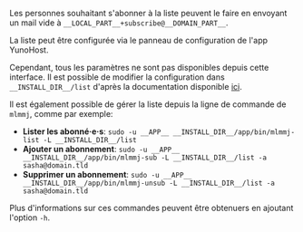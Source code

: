 Les personnes souhaitant s'abonner à la liste peuvent le faire en envoyant un mail vide à `__LOCAL_PART__+subscribe@__DOMAIN_PART__`.

La liste peut être configurée via le panneau de configuration de l'app YunoHost. 

Cependant, tous les paramètres ne sont pas disponibles depuis cette interface. Il est possible de modifier la configuration dans `__INSTALL_DIR__/list` d'après la documentation disponible [ici](https://mlmmj.org/TUNABLES.html).

Il est également possible de gérer la liste depuis la ligne de commande de `mlmmj`, comme par exemple:

- **Lister les abonné·e·s**: `sudo -u __APP__ __INSTALL_DIR__/app/bin/mlmmj-list -L __INSTALL_DIR__/list`
- **Ajouter un abonnement**: `sudo -u __APP__ __INSTALL_DIR__/app/bin/mlmmj-sub -L __INSTALL_DIR__/list -a sasha@domain.tld`
- **Supprimer un abonnement**: `sudo -u __APP__ __INSTALL_DIR__/app/bin/mlmmj-unsub -L __INSTALL_DIR__/list -a sasha@domain.tld`

Plus d'informations sur ces commandes peuvent être obtenuers en ajoutant l'option `-h`.
